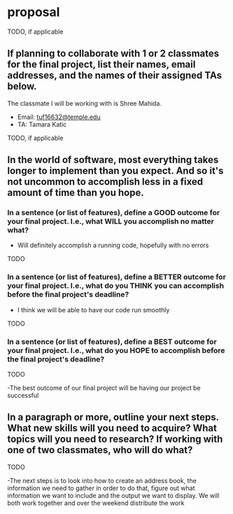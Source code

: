 # proposal

TODO, if applicable

## If planning to collaborate with 1 or 2 classmates for the final project, list their names, email addresses, and the names of their assigned TAs below.

The classmate I will be working with is Shree Mahida. 
- Email: tuf16632@temple.edu 
- TA: Tamara Katic

TODO, if applicable

## In the world of software, most everything takes longer to implement than you expect. And so it's not uncommon to accomplish less in a fixed amount of time than you hope.

### In a sentence (or list of features), define a GOOD outcome for your final project. I.e., what WILL you accomplish no matter what?

- Will definitely accomplish a running code, hopefully with no errors

TODO

### In a sentence (or list of features), define a BETTER outcome for your final project. I.e., what do you THINK you can accomplish before the final project's deadline?

- I think we will be able to have our code run smoothly

TODO

### In a sentence (or list of features), define a BEST outcome for your final project. I.e., what do you HOPE to accomplish before the final project's deadline?

TODO

-The best outcome of our final project will be having our project be successful

## In a paragraph or more, outline your next steps. What new skills will you need to acquire? What topics will you need to research? If working with one of two classmates, who will do what?

TODO

-The next steps is to look into how to create an address book, the information we need to gather in order to do that, figure out what information we want to include and the output we want to display. We 
will both work together and over the weekend distribute the work
